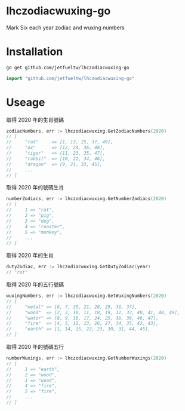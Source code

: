 # lhczodiacwuxing-go

Mark Six each year zodiac and wuxing numbers

# Installation

```sh
go get github.com/jetfueltw/lhczodiacwuxing-go
```

```go
import "github.com/jetfueltw/lhczodiacwuxing-go"
```

# Useage

取得 2020 年的生肖號碼
```go
zodiacNumbers, err := lhczodiacwuxing.GetZodiacNumbers(2020)
// [
//     "rat"     => [1, 13, 25, 37, 49],
//     "ox"      => [12, 24, 36, 48],
//     "tiger"   => [11, 23, 35, 47],
//     "rabbit"  => [10, 22, 34, 46],
//     "dragon"  => [9, 21, 33, 45],
//     ...
// ]
```

取得 2020 年的號碼生肖
```go
numberZodiacs, err := lhczodiacwuxing.GetNumberZodiacs(2020)
// [
//     1 => "rat",
//     2 => "pig",
//     3 => "dog",
//     4 => "rooster",
//     5 => "monkey",
//     ...
// ]
```

取得 2020 年的生肖
```go
dutyZodiac, err := lhczodiacwuxing.GetDutyZodiac(year)
// "rat"
```

取得 2020 年的五行號碼
```go
wuxingNumbers, err := lhczodiacwuxing.GetWuxingNumbers(2020)
// [
//     "metal" => [6, 7, 20, 21, 28, 29, 36, 37],
//     "wood"  => [2, 3, 10, 11, 18, 19, 32, 33, 40, 41, 48, 49],
//     "water" => [8, 9, 16, 17, 24, 25, 38, 39, 46, 47],
//     "fire"  => [4, 5, 12, 13, 26, 27, 34, 35, 42, 43],
//     "earth" => [1, 14, 15, 22, 23, 30, 31, 44, 45],
// ]
```

取得 2020 年的號碼五行
```go
numberWuxings, err := lhczodiacwuxing.GetNumberWuxings(2020)
// [
//     1 => "earth",
//     2 => "wood",
//     3 => "wood",
//     4 => "fire",
//     5 => "fire",
//     ...
// ]
```
